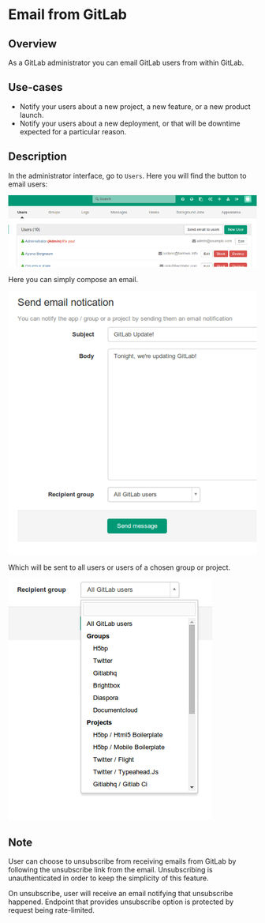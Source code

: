 # Email from GitLab

## Overview

As a GitLab administrator you can email GitLab users from within GitLab.

## Use-cases

- Notify your users about a new project, a new feature, or a new product launch.
- Notify your users about a new deployment, or that will be downtime expected
for a particular reason.

## Description

In the administrator interface, go to `Users`. Here you will find the button to email users:

![admin users](email1.png)

Here you can simply compose an email.

![compose an email](email2.png)

Which will be sent to all users or users of a chosen group or project.

![recipients](email3.png)

## Note

User can choose to unsubscribe from receiving emails from GitLab by following the unsubscribe link from the email.
Unsubscribing is unauthenticated in order to keep the simplicity of this feature.

On unsubscribe, user will receive an email notifying that unsubscribe happened.
Endpoint that provides unsubscribe option is protected by request being rate-limited.
